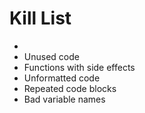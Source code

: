 Kill List
=========
* 
* Unused code
* Functions with side effects
* Unformatted code
* Repeated code blocks
* Bad variable names
